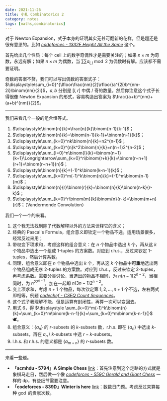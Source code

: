 ```yaml
---
date: 2021-11-26
title: 小札 Combinatorics 2
category: notes
tags: [maths,combinatorics]
---
```


对于 Newton Expansion，式子本身的证明其实无甚可翻新的花样，但是题还是很有意思的。比如 [*codeforces - 1332E Height All the Same*](http://codeforces.com/problemset/problem/1332/E) 这个。

首先给出几个性质：每个 cell 上的数字奇偶性才是需要关注的；如果 $n\times m$ 为奇数，永远有解；如果 $n\times m$ 为偶数，当 $\sum\sum a_{i,j}\bmod2$ 为偶数时有解。应该都不需要证明。

奇数的答案不赘，我们可以写出偶数的答案式子：$\displaystyle\sum_{i=0}^{\lfloor\frac{nm}{2}\rfloor}a^{2i}b^{nm-2i}\binom{nm}{2i}$，$a,b$ 分别是 $[l,r]$ 中偶 / 奇的数量。然后你注意这个式子长得很像 Newton Expansion 的形式，容易构造出答案为 $\frac{(a+b)^{nm}+(a+b)^{nm}}{2}$。

---

我们来看几个一般的组合恒等式。

1. $\displaystyle\binom{n}{k}=\frac{n}{k}\binom{n-1}{k-1}$；
2. $\displaystyle\binom{n}{k}=\binom{n-1}{k-1}+\binom{n-1}{k}$；
3. $\displaystyle\sum_{k=0}^nk\binom{n}{k}=n2^{n-1}$；
4. $\displaystyle\sum_{k=0}^{n}k^2\binom{n}{k}=n(n+1)2^{n-2}$；
5. $\displaystyle\sum_{l=0}^n\binom{l}{k}=\binom{n+1}{k+1}\Longrightarrow\sum_{k=0}^n\binom{r+k}{k}=\binom{r+n+1}{r+1}=\binom{r+n+1}{n}$；
6. $\displaystyle\binom{n}{k}=(-1)^k\binom{k-n-1}{k}$；
7. $\displaystyle\sum_{k=0}^m(-1)^k\binom{n}{k}=(-1)^m\binom{n-1}{m}$；
8. $\displaystyle\binom{n}{r}\binom{r}{k}=\binom{n}{k}\binom{n-k}{r-k}$；
9. $\displaystyle\sum_{k=0}^r\binom{m}{k}\binom{n}{r-k}=\binom{m+n}{r}$；（Vandermonde Convolution）

我们一个一个的来看。

1. 这个我无法找到除了代数解释以外的方法来诠释它的含义；
2. 经典的 Pascal's Formula，组合意义即钦定一个物品不选。适用场景很多，经常反过来用；
3. 带权变下项求和，考虑这样的组合意义：在 $n$ 个物品中选出 $k$ 个，再从这 $k$ 个物品中选出一个组成 1-tuples 的方案数。对应到 r.h.s.，反过来钦定 1-tuples，然后计算系数。
4. 同理，组合意义即在 $n$ 个物品中选出 $k$ 个，再从这 $k$ 个物品中**可重**地选出两个物品组成无序 2-tuples 的方案数。对应到 r.h.s.，反过来钦定 2-tuples，再考虑系数。需要分类讨论，当选出的物品不相同，为 $n(n-1)2^{n-2}$，当相同时，为 $n^22^{n-1}$，加在一起即 $n(3n-1)2^{n-2}$。
5. 变上项求和，考虑 $n+1$ 个物品，每次钦定第 $1,2,\dots,n+1$ 个不选，左右两式即相等，例题 [*codechef - CSEQ Count Sequences*](https://www.codechef.com/problems/CSEQ)。
6. 这个式子我理解不能，但是运算有封闭性，再算一次可以变回去。
7. 用式 6，得 $\displaystyle \sum_{k=0}^m(-1)^k\binom{n}{k}=\sum_{k=0}^m\binom{k-n-1}{k}=\sum_{k=0}^m\binom{k-n-1}{}$ 🕊。
8. 组合意义：$\{a_{n}\}$ 的 $r$-subsets 的 $k$-subsets 数，r.h.s. 即在 $\{a_n\}$ 中选出 $k$-subsets，再在 ${a_n}\setminus k\text{-subsets}$ 中选 $r-k$-subsets。
9. l.h.s. 和 r.h.s. 的意义都是 $\{a_{m+n}\}$ 的 $r$-subsets 数。

---

来看一些题。

- **「acmhdu - 5794」A Simple Chess** [link](http://acm.hdu.edu.cn/showproblem.php?pid=5794)：首先注意到这个走路的方式就是象棋马走日，然后做一个像 [*codeforces - 559C Gerald and Giant Chess*](http://codeforces.com/problemset/problem/559/C) 一样的 dp，有些细节需要注意。
- **「codeforces - 839D」Winter is here** [link](http://codeforces.com/problemset/problem/839/D)：数数日门题。考虑反过来算每种 $\gcd$ 的贡献次数。
    